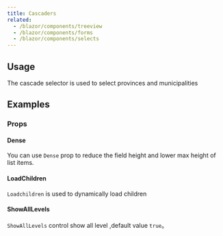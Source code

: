 ```yaml
---
title: Cascaders
related:
  - /blazor/components/treeview
  - /blazor/components/forms
  - /blazor/components/selects
---
```


## Usage

The cascade selector is used to select provinces and municipalities

<masa-example file="Examples.components.cascaders.Usage"></masa-example>

## Examples

### Props

#### Dense

You can use `Dense` prop to reduce the field height and lower max height of list items.

<masa-example file="Examples.components.cascaders.Dense"></masa-example>

#### LoadChildren

`Loadchildren` is used to dynamically load children

<masa-example file="Examples.components.cascaders.LoadChildren"></masa-example>

#### ShowAllLevels

`ShowAllLevels` control show all level ,default value `true`。

<masa-example file="Examples.components.cascaders.ShowAllLevels"></masa-example>




